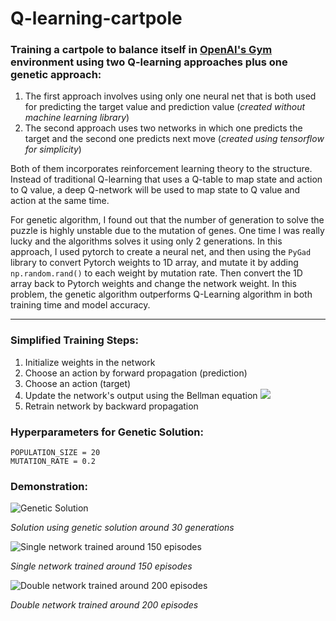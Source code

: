 # Q-learning-cartpole

### Training a cartpole to balance itself in [OpenAI's Gym](http://gym.openai.com/) environment using two Q-learning approaches plus one genetic approach:
1. The first approach involves using only one neural net that is both used for predicting the target value and prediction value (*created without machine learning library*)
2. The second approach uses two networks in which one predicts the target and the second  one predicts next move (*created using tensorflow for simplicity*)

Both of them incorporates reinforcement learning theory to the structure. Instead of traditional Q-learning that uses a Q-table to map state and action to Q value, a deep Q-network will be used to map state to Q value and action at the same time.

For genetic algorithm, I found out that the number of generation to solve the puzzle is highly unstable due to the mutation of genes. One time I was really lucky and the algorithms solves it using only 2 generations. In this approach, I used pytorch to create a neural net, and then using the `PyGad` library to convert Pytorch weights to 1D array, and mutate it by adding `np.random.rand()` to each weight by mutation rate. Then convert the 1D array back to Pytorch weights and change the network weight. In this problem, the genetic algorithm outperforms Q-Learning algorithm in both training time and model accuracy. 

---
### Simplified Training Steps:
1. Initialize weights in the network
2. Choose an action by forward propagation (prediction)
3. Choose an action (target)
4. Update the network's output using the Bellman equation ![](https://miro.medium.com/max/700/1*CLBIXdpk8ft0-1MFH8FwUg.png)
5. Retrain network by backward propagation

### Hyperparameters for Genetic Solution:
```
POPULATION_SIZE = 20
MUTATION_RATE = 0.2
```

### Demonstration:
![Genetic Solution](https://media.giphy.com/media/rmDKU2ql5obG9eqonj/giphy.gif)

*Solution using genetic solution around 30 generations*

![Single network trained around 150 episodes](https://media.giphy.com/media/6kIuZ8Mjnb4o2i7ro8/source.gif?cid=790b7611ccbcbe855f1511b0fcc7ba7e3fe8f5fc4d301cd0&rid=source.gif&ct=g)

*Single network trained around 150 episodes*

![Double network trained around 200 episodes](https://media.giphy.com/media/R30MAxt76V7cHCFona/source.gif?cid=790b761155f7a6263af6b86d24f3dff38dc5b56e57c7e702&rid=source.gif&ct=g)

*Double network trained around 200 episodes*
